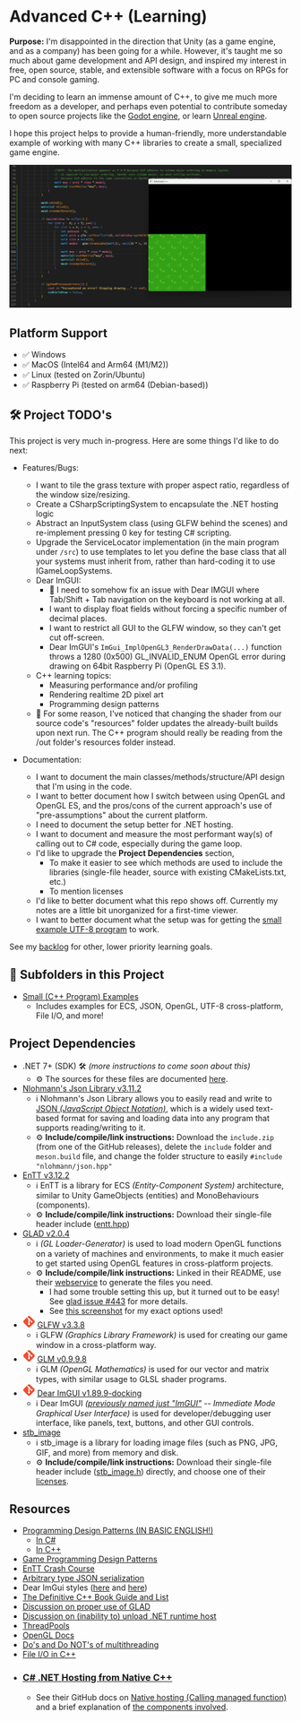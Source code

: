 # Advanced C++ (Learning)
**Purpose:** I'm disappointed in the direction that Unity (as a game engine, and as a company) has been going for a while. However, it's taught me so much about game development and API design, and inspired my interest in free, open source, stable, and extensible software with a focus on RPGs for PC and console gaming.

I'm deciding to learn an immense amount of C++, to give me much more freedom as a developer, and perhaps even potential to contribute someday to open source projects like the [Godot engine](https://godotengine.org/), or learn [Unreal engine](https://www.unrealengine.com).

I hope this project helps to provide a human-friendly, more understandable example of working with many C++ libraries to create a small, specialized game engine.

![Project Overview Screenshot](/docs/images/Project%20Overview.png)


## Platform Support
- ✅ Windows
- ✅ MacOS (Intel64 and Arm64 (M1/M2))
- ✅ Linux (tested on Zorin/Ubuntu)
- ✅ Raspberry Pi (tested on arm64 (Debian-based))


## 🛠️ Project TODO's
This project is very much in-progress. Here are some things I'd like to do next:

- Features/Bugs:
    - I want to tile the grass texture with proper aspect ratio, regardless of the window size/resizing.
    - Create a CSharpScriptingSystem to encapsulate the .NET hosting logic
    - Abstract an InputSystem class (using GLFW behind the scenes) and re-implement pressing 0 key for testing C# scripting.
    - Upgrade the ServiceLocator implementation (in the main program under `/src`) to use templates to let you define the base class that all your systems must inherit from, rather than hard-coding it to use IGameLoopSystems.
    - Dear ImGUI:
        - 🐛 I need to somehow fix an issue with Dear IMGUI where Tab/Shift + Tab navigation on the keyboard is not working at all.
        - I want to display float fields without forcing a specific number of decimal places.
        - I want to restrict all GUI to the GLFW window, so they can't get cut off-screen.
        - Dear ImGUI's `ImGui_ImplOpenGL3_RenderDrawData(...)` function throws a 1280 (0x500) GL_INVALID_ENUM OpenGL error during drawing on 64bit Raspberry Pi (OpenGL ES 3.1).
    - C++ learning topics:
        - Measuring performance and/or profiling
        - Rendering realtime 2D pixel art
        - Programming design patterns
    - 🐛 For some reason, I've noticed that changing the shader from our source code's "resources" folder updates the already-built builds upon next run. The C++ program should really be reading from the /out folder's resources folder instead.

- Documentation:
    - I want to document the main classes/methods/structure/API design that I'm using in the code.
    - I want to better document how I switch between using OpenGL and OpenGL ES, and the pros/cons of the current approach's use of "pre-assumptions" about the current platform.
    - I need to document the setup better for .NET hosting.
    - I want to document and measure the most performant way(s) of calling out to C# code, especially during the game loop.
    - I'd like to upgrade the **Project Dependencies** section,
        - To make it easier to see which methods are used to include the libraries (single-file header, source with existing CMakeLists.txt, etc.)
        - To mention licenses
    - I'd like to better document what this repo shows off. Currently my notes are a little bit unorganized for a first-time viewer.
    - I want to better document what the setup was for getting the [small example UTF-8 program](./small-examples/utf-8) to work.

See my [backlog](/BACKLOG.md) for other, lower priority learning goals.


## 📁 Subfolders in this Project
- [Small (C++ Program) Examples](./small-examples/README.md)
    - Includes examples for ECS, JSON, OpenGL, UTF-8 cross-platform, File I/O, and more!


## Project Dependencies
- .NET 7+ (SDK) 🛠️ _(more instructions to come soon about this)_
    - ⚙️ The sources for these files are documented [here](/libraries/nethosting/source.md).
- [Nlohmann's Json Library v3.11.2](https://github.com/nlohmann/json/releases/tag/v3.11.2)
    - ℹ️ Nlohmann's Json Library allows you to easily read and write to [JSON _(JavaScript Object Notation)_](https://www.json.org/json-en.html), which is a widely used text-based format for saving and loading data into any program that supports reading/writing to it.
    - ⚙️ **Include/compile/link instructions:** Download the `include.zip` (from one of the GitHub releases), delete the `include` folder and `meson.build` file, and change the folder structure to easily `#include "nlohmann/json.hpp"`
- [EnTT v3.12.2](https://github.com/skypjack/entt)
    - ℹ️ EnTT is a library for ECS _(Entity-Component System)_ architecture, similar to Unity GameObjects (entities) and MonoBehaviours (components).
    - ⚙️ **Include/compile/link instructions:** Download their single-file header include ([entt.hpp](https://github.com/skypjack/entt/blob/v3.12.2/single_include/entt/entt.hpp))
- [GLAD v2.0.4](https://github.com/Dav1dde/glad/tree/v2.0.4)
    - ℹ️ _(GL Loader-Generator)_ is used to load modern OpenGL functions on a variety of machines and environments, to make it much easier to get started using OpenGL features in cross-platform projects.
    - ⚙️ **Include/compile/link instructions:** Linked in their README, use their [webservice](https://gen.glad.sh/) to generate the files you need.
        - I had some trouble setting this up, but it turned out to be easy! See [glad issue #443](https://github.com/Dav1dde/glad/issues/443) for more details.
        - See [this screenshot](/docs/images/Glad%20v2.0.4%20Generation%20Options.png) for my exact options used!
- [![Git icon](/docs/images/Git%20Icon%20(Small%20Orange).png "GLFW is brought in as a git submodule")](https://git-scm.com/book/en/v2/Git-Tools-Submodules) [GLFW v3.3.8](https://github.com/glfw/glfw/tree/3.3.8)
    - ℹ️ GLFW _(Graphics Library Framework)_ is used for creating our game window in a cross-platform way.
- [![Git icon](/docs/images/Git%20Icon%20(Small%20Orange).png "GLM is brought in as a git submodule")](https://git-scm.com/book/en/v2/Git-Tools-Submodules) [GLM v0.9.9.8](https://github.com/g-truc/glm/tree/0.9.9.8)
    - ℹ️ GLM _(OpenGL Mathematics)_ is used for our vector and matrix types, with similar usage to GLSL shader programs.
- [![Git icon](/docs/images/Git%20Icon%20(Small%20Orange).png "Dear ImGUI is brought in as a git submodule")](https://git-scm.com/book/en/v2/Git-Tools-Submodules) [Dear ImGUI v1.89.9-docking](https://github.com/ocornut/imgui/tree/v1.89.9-docking)
    - ℹ️ Dear ImGUI _([previously named just "ImGUI"](https://github.com/ocornut/imgui/discussions/4041) -- Immediate Mode Graphical User Interface)_ is used for developer/debugging user interface, like panels, text, buttons, and other GUI controls.
- [stb_image](https://github.com/nothings/stb)
    - ℹ️ stb_image is a library for loading image files (such as PNG, JPG, GIF, and more) from memory and disk.
    - ⚙️ **Include/compile/link instructions:** Download their single-file header include ([stb_image.h](https://github.com/nothings/stb/blob/master/stb_image.h)) directly, and choose one of their [licenses](https://github.com/nothings/stb/blob/master/LICENSE).


## Resources
- [Programming Design Patterns (IN BASIC ENGLISH!)](https://refactoring.guru/design-patterns)
    - [In C#](https://refactoring.guru/design-patterns/csharp)
    - [In C++](https://refactoring.guru/design-patterns/cpp)
- [Game Programming Design Patterns](https://gameprogrammingpatterns.com/contents.html)
- [EnTT Crash Course](https://skypjack.github.io/entt/md_docs_md_entity.html)
- [Arbitrary type JSON serialization](https://json.nlohmann.me/features/arbitrary_types/)
- Dear ImGui styles ([here](https://github.com/GraphicsProgramming/dear-imgui-styles) and [here](https://github.com/ocornut/imgui/issues/707))
- [The Definitive C++ Book Guide and List](https://stackoverflow.com/questions/388242/the-definitive-c-book-guide-and-list)
- [Discussion on proper use of GLAD](https://github.com/Dav1dde/glad/issues/443)
- [Discussion on (inability to) unload .NET runtime host](https://github.com/dotnet/runtime/issues/70229)
- [ThreadPools](https://learn.microsoft.com/en-us/dotnet/api/system.threading.threadpool?view=net-7.0)
- [OpenGL Docs](https://docs.gl/)
- [Do's and Do NOT's of multithreading](https://gamedev.stackexchange.com/a/80077)
- [File I/O in C++](https://www.w3schools.com/cpp/cpp_files.asp)
- ### [C# .NET Hosting from Native C++](https://learn.microsoft.com/en-us/dotnet/core/tutorials/netcore-hosting)
    - See their GitHub docs on [Native hosting (Calling managed function)](https://github.com/dotnet/runtime/blob/main/docs/design/features/native-hosting.md#calling-managed-function-net-5-and-above) and a brief explanation of [the components involved](https://github.com/dotnet/runtime/blob/main/docs/design/features/host-components.md).